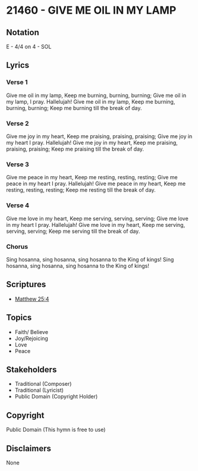 # 21460 - GIVE ME OIL IN MY LAMP

## Notation

E - 4/4 on 4 - SOL

## Lyrics

### Verse 1

Give me oil in my lamp, Keep me burning, burning, burning; Give me oil in my lamp, I pray. Hallelujah! Give me oil in my lamp, Keep me burning, burning, burning; Keep me burning till the break of day.

### Verse 2

Give me joy in my heart, Keep me praising, praising, praising; Give me joy in my heart I pray. Hallelujah! Give me joy in my heart, Keep me praising, praising, praising; Keep me praising till the break of day.

### Verse 3

Give me peace in my heart, Keep me resting, resting, resting; Give me peace in my heart I pray. Hallelujah! Give me peace in my heart, Keep me resting, resting, resting; Keep me resting till the break of day.

### Verse 4

Give me love in my heart, Keep me serving, serving, serving; Give me love in my heart I pray. Hallelujah! Give me love in my heart, Keep me serving, serving, serving; Keep me serving till the break of day.

### Chorus

Sing hosanna, sing hosanna, sing hosanna to the King of kings! Sing hosanna, sing hosanna, sing hosanna to the King of kings!


## Scriptures

- [Matthew 25:4](https://www.biblegateway.com/passage/?search=Matthew%2025%3A4)

## Topics

- Faith/ Believe
- Joy/Rejoicing
- Love
- Peace

## Stakeholders

- Traditional (Composer)
- Traditional (Lyricist)
- Public Domain (Copyright Holder)

## Copyright

Public Domain
(This hymn is free to use)

## Disclaimers

None

